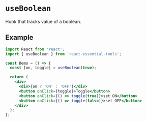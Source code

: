 # `useBoolean`

Hook that tracks value of a boolean.

## Example

```jsx
import React from 'react';
import { useBoolean } from 'react-essential-tools';

const Demo = () => {
  const [on, toggle] = useBoolean(true);

  return (
    <div>
      <div>{on ? 'ON' : 'OFF'}</div>
      <button onClick={toggle}>Toggle</button>
      <button onClick={() => toggle(true)}>set ON</button>
      <button onClick={() => toggle(false)}>set OFF</button>
    </div>
  );
};
```